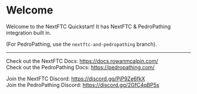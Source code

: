# Welcome
Welcome to the NextFTC Quickstart! It has NextFTC & PedroPathing integration built in.

(For PedroPathing, use the `nextftc-and-pedropathing` branch).

---

Check out the NextFTC Docs: <https://docs.rowanmcalpin.com/>  
Check out the PedroPathing Docs: <https://pedropathing.com/>  

Join the NextFTC Discord: <https://discord.gg/PjP9Ze6fkX>  
Join the PedroPathing Discord: <https://discord.gg/2GfC4qBP5s>  
